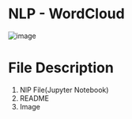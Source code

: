 # NLP - WordCloud
 
![image](https://user-images.githubusercontent.com/84785759/120231646-70873680-c26f-11eb-875f-b71c441b7196.png)

# File Description
  1. NlP File(Jupyter Notebook)
  2. README
  3. Image
